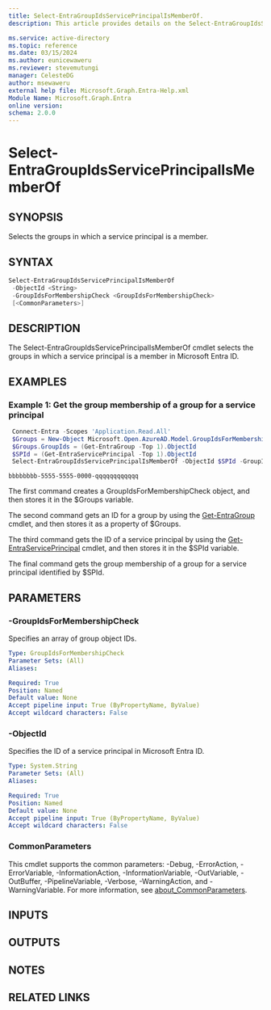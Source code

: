 ```yaml
---
title: Select-EntraGroupIdsServicePrincipalIsMemberOf.
description: This article provides details on the Select-EntraGroupIdsServicePrincipalIsMemberOf command.

ms.service: active-directory
ms.topic: reference
ms.date: 03/15/2024
ms.author: eunicewaweru
ms.reviewer: stevemutungi
manager: CelesteDG
author: msewaweru
external help file: Microsoft.Graph.Entra-Help.xml
Module Name: Microsoft.Graph.Entra
online version:
schema: 2.0.0
---
```


# Select-EntraGroupIdsServicePrincipalIsMemberOf

## SYNOPSIS

Selects the groups in which a service principal is a member.

## SYNTAX

```powershell
Select-EntraGroupIdsServicePrincipalIsMemberOf 
 -ObjectId <String>
 -GroupIdsForMembershipCheck <GroupIdsForMembershipCheck> 
 [<CommonParameters>]
```

## DESCRIPTION

The Select-EntraGroupIdsServicePrincipalIsMemberOf cmdlet selects the groups in which a service principal is a member in Microsoft Entra ID.

## EXAMPLES

### Example 1: Get the group membership of a group for a service principal

```powershell
 Connect-Entra -Scopes 'Application.Read.All'
 $Groups = New-Object Microsoft.Open.AzureAD.Model.GroupIdsForMembershipCheck
 $Groups.GroupIds = (Get-EntraGroup -Top 1).ObjectId
 $SPId = (Get-EntraServicePrincipal -Top 1).ObjectId
 Select-EntraGroupIdsServicePrincipalIsMemberOf -ObjectId $SPId -GroupIdsForMembershipCheck $Groups
```

```output
bbbbbbbb-5555-5555-0000-qqqqqqqqqqqq
```

The first command creates a GroupIdsForMembershipCheck object, and then stores it in the $Groups variable.

The second command gets an ID for a group by using the [Get-EntraGroup](./Get-EntraGroup.md) cmdlet, and then stores it as a property of $Groups.

The third command gets the ID of a service principal by using the [Get-EntraServicePrincipal](./Get-EntraServicePrincipal.md) cmdlet, and then stores it in the $SPId variable.

The final command gets the group membership of a group for a service principal identified by $SPId.

## PARAMETERS

### -GroupIdsForMembershipCheck

Specifies an array of group object IDs.

```yaml
Type: GroupIdsForMembershipCheck
Parameter Sets: (All)
Aliases:

Required: True
Position: Named
Default value: None
Accept pipeline input: True (ByPropertyName, ByValue)
Accept wildcard characters: False
```

### -ObjectId

Specifies the ID of a service principal in Microsoft Entra ID.

```yaml
Type: System.String
Parameter Sets: (All)
Aliases:

Required: True
Position: Named
Default value: None
Accept pipeline input: True (ByPropertyName, ByValue)
Accept wildcard characters: False
```

### CommonParameters

This cmdlet supports the common parameters: -Debug, -ErrorAction, -ErrorVariable, -InformationAction, -InformationVariable, -OutVariable, -OutBuffer, -PipelineVariable, -Verbose, -WarningAction, and -WarningVariable. For more information, see [about_CommonParameters](https://go.microsoft.com/fwlink/?LinkID=113216).

## INPUTS

## OUTPUTS

## NOTES

## RELATED LINKS
